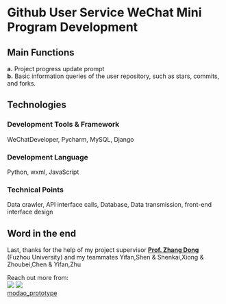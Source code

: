 # Github User Service WeChat Mini Program Development

## Main Functions
**a.** Project progress update prompt  
**b.** Basic information queries of the user repository, such as stars, commits, and forks.

## Technologies
### Development Tools & Framework
WeChatDeveloper, Pycharm, MySQL, Django

### Development Language
Python, wxml, JavaScript

### Technical Points
Data crawler, API interface calls, Database, Data transmission, front-end interface design

## Word in the end
Last, thanks for the help of my project supervisor [**Prof. Zhang Dong**](https://ccds.fzu.edu.cn/info/1207/8421.htm) (Fuzhou University) and my teammates Yifan,Shen & Shenkai,Xiong & Zhoubei,Chen & Yifan,Zhu

Reach out more from:  
<a href='https://blog.csdn.net/weixin_47282404/category_11471014.html?spm=1001.2014.3001.5482'><img src='https://img.shields.io/badge/Blog-CSDN-red'></a> 
<a href='https://www.bilibili.com/video/BV14h41147g5/?spm_id_from=333.999.0.0&vd_source=b1c84c67bda99a952a8215816a221df5'><img src='https://img.shields.io/badge/Demo-Bilibili-blue'></a>  
[modao_prototype](https://modao.cc/app/7afeeedf7129fa646c43eb33bd56259b7c8ca8b2)
